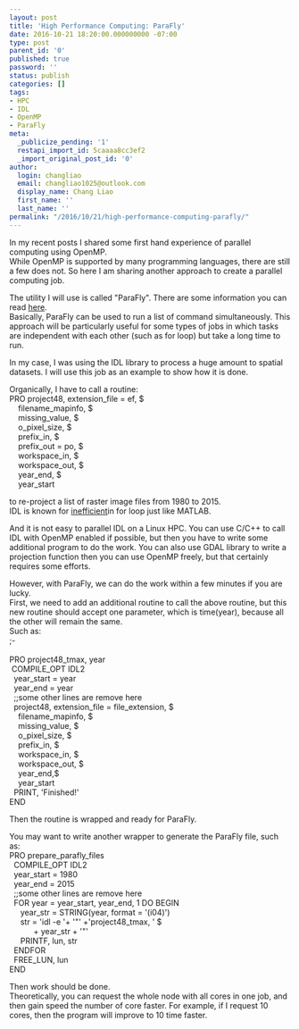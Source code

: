 ```yaml
---
layout: post
title: 'High Performance Computing: ParaFly'
date: 2016-10-21 18:20:00.000000000 -07:00
type: post
parent_id: '0'
published: true
password: ''
status: publish
categories: []
tags:
- HPC
- IDL
- OpenMP
- ParaFly
meta:
  _publicize_pending: '1'
  restapi_import_id: 5caaaa8cc3ef2
  _import_original_post_id: '0'
author:
  login: changliao
  email: changliao1025@outlook.com
  display_name: Chang Liao
  first_name: ''
  last_name: ''
permalink: "/2016/10/21/high-performance-computing-parafly/"
---
```

In my recent posts I shared some first hand experience of parallel computing using OpenMP.  
While OpenMP is supported by many programming languages, there are still a few does not. So here I am sharing another approach to create a parallel computing job.

The utility I will use is called "ParaFly". There are some information you can read [here](http://parafly.sourceforge.net/).  
Basically, ParaFly can be used to run a list of command simultaneously. This approach will be particularly useful for some types of jobs in which tasks are independent with each other (such as for loop) but take a long time to run.

In my case, I was using the IDL library to process a huge amount to spatial datasets. I will use this job as an example to show how it is done.

Organically, I have to call a routine:  
PRO project48, extension\_file = ef, \$  
&nbsp; &nbsp; filename\_mapinfo, \$  
&nbsp; &nbsp; missing\_value, \$  
&nbsp; &nbsp; o\_pixel\_size, \$  
&nbsp; &nbsp; prefix\_in, $  
&nbsp; &nbsp; prefix\_out = po, \$  
&nbsp; &nbsp; workspace\_in, \$  
&nbsp; &nbsp; workspace\_out, \$  
&nbsp; &nbsp; year\_end, \$  
&nbsp; &nbsp; year\_start

to re-project a list of raster image files from 1980 to 2015.  
IDL is known for [inefficient](http://www.idlcoyote.com/tips/forloops2.html)in for loop just like MATLAB.

And it is not easy to parallel IDL on a Linux HPC. You can use C/C++ to call IDL with OpenMP enabled if possible, but then you have to write some additional program to do the work. You can also use GDAL library to write a projection function then you can use OpenMP freely, but that certainly requires some efforts.

However, with ParaFly, we can do the work within a few minutes if you are lucky.  
First, we need to add an additional routine to call the above routine, but this new routine should accept one parameter, which is time(year), because all the other will remain the same.  
Such as:  
;- &nbsp; &nbsp; &nbsp; &nbsp; &nbsp; &nbsp; &nbsp; &nbsp; &nbsp; &nbsp; &nbsp; &nbsp; &nbsp; &nbsp; &nbsp; &nbsp; &nbsp; &nbsp; &nbsp; &nbsp; &nbsp; &nbsp; &nbsp; &nbsp; &nbsp; &nbsp; &nbsp; &nbsp; &nbsp; &nbsp; &nbsp; &nbsp; &nbsp; &nbsp; &nbsp; &nbsp; &nbsp; &nbsp; &nbsp; &nbsp; &nbsp; &nbsp; &nbsp; &nbsp; &nbsp; &nbsp; &nbsp; &nbsp; &nbsp; &nbsp; &nbsp; &nbsp; &nbsp; &nbsp; &nbsp; &nbsp; &nbsp; &nbsp; &nbsp; &nbsp; &nbsp; &nbsp; &nbsp; &nbsp; &nbsp; &nbsp; &nbsp; &nbsp; &nbsp; &nbsp; &nbsp; &nbsp; &nbsp; &nbsp; &nbsp; &nbsp; &nbsp; &nbsp; &nbsp; &nbsp; &nbsp; &nbsp; &nbsp; &nbsp; &nbsp; &nbsp; &nbsp; &nbsp; &nbsp; &nbsp; &nbsp; &nbsp; &nbsp; &nbsp; &nbsp; &nbsp; &nbsp; &nbsp; &nbsp; &nbsp; &nbsp; &nbsp; &nbsp; &nbsp; &nbsp;   
PRO project48\_tmax, year  
&nbsp;COMPILE\_OPT IDL2  
&nbsp; year\_start = year  
&nbsp; year\_end = year  
&nbsp; ;;some other lines are remove here  
&nbsp; project48, extension\_file = file\_extension, $  
&nbsp; &nbsp; filename\_mapinfo, $  
&nbsp; &nbsp; missing\_value, $  
&nbsp; &nbsp; o\_pixel\_size, $  
&nbsp; &nbsp; prefix\_in, $  
&nbsp; &nbsp; workspace\_in, $  
&nbsp; &nbsp; workspace\_out, $  
&nbsp; &nbsp; year\_end,$  
&nbsp; &nbsp; year\_start  
&nbsp; PRINT, 'Finished!'  
END

Then the routine is wrapped and ready for ParaFly.

You may want to write another wrapper to generate the ParaFly file, such as:  
PRO prepare\_parafly\_files &nbsp; &nbsp; &nbsp;   
&nbsp; COMPILE\_OPT IDL2  
&nbsp; year\_start = 1980 &nbsp; &nbsp; &nbsp; &nbsp; &nbsp; &nbsp; &nbsp; &nbsp; &nbsp; &nbsp;   
&nbsp; year\_end = 2015  
&nbsp; ;;some other lines are remove here  
&nbsp; FOR year = year\_start, year\_end, 1 DO BEGIN   
&nbsp; &nbsp; &nbsp;year\_str = STRING(year, format = '(i04)') &nbsp; &nbsp;   
&nbsp; &nbsp; &nbsp;str = 'idl -e '+ '"' +'project48\_tmax, ' $ &nbsp;   
&nbsp; &nbsp; &nbsp; &nbsp; &nbsp; &nbsp;+ year\_str + '"' &nbsp; &nbsp; &nbsp; &nbsp; &nbsp; &nbsp; &nbsp; &nbsp; &nbsp;   
&nbsp; &nbsp; &nbsp;PRINTF, lun, str &nbsp; &nbsp; &nbsp; &nbsp; &nbsp; &nbsp; &nbsp; &nbsp; &nbsp; &nbsp;   
&nbsp; ENDFOR &nbsp; &nbsp; &nbsp; &nbsp; &nbsp; &nbsp; &nbsp; &nbsp; &nbsp; &nbsp; &nbsp; &nbsp; &nbsp; &nbsp; &nbsp; &nbsp;   
&nbsp; FREE\_LUN, lun &nbsp; &nbsp; &nbsp; &nbsp; &nbsp; &nbsp; &nbsp; &nbsp; &nbsp; &nbsp; &nbsp; &nbsp; &nbsp;   
END

Then work should be done.  
Theoretically, you can request the whole node with all cores in one job, and then gain speed the number of core faster. For example, if I request 10 cores, then the program will improve to 10 time faster.


